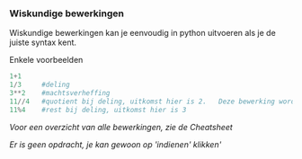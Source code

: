### Wiskundige bewerkingen

Wiskundige bewerkingen kan je eenvoudig in python uitvoeren als je de juiste syntax kent.

Enkele voorbeelden

```python
1+1
1/3     #deling
3**2    #machtsverheffing
11//4   #quotient bij deling, uitkomst hier is 2.   Deze bewerking wordt ook 'modulo' genoemd.
11%4    #rest bij deling, uitkomst hier is 3
```
*Voor een overzicht van alle bewerkingen, zie de Cheatsheet*

*Er is geen opdracht, je kan gewoon op 'indienen' klikken'*


